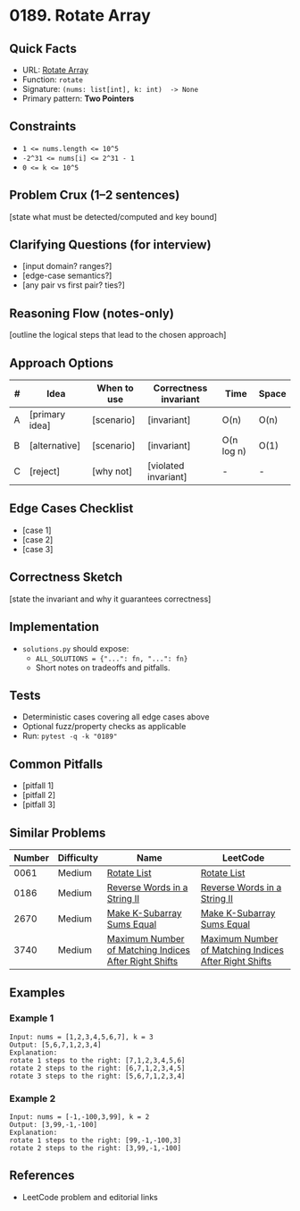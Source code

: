 # 0189. Rotate Array

## Quick Facts

- URL: [Rotate Array](https://leetcode.com/problems/rotate-array/)
- Function: `rotate`
- Signature: `(nums: list[int], k: int)  -> None`
- Primary pattern: **Two Pointers**

## Constraints

- `1 <= nums.length <= 10^5`
- `-2^31 <= nums[i] <= 2^31 - 1`
- `0 <= k <= 10^5`

## Problem Crux (1–2 sentences)

[state what must be detected/computed and key bound]

## Clarifying Questions (for interview)

- [input domain? ranges?]
- [edge-case semantics?]
- [any pair vs first pair? ties?]

## Reasoning Flow (notes-only)

[outline the logical steps that lead to the chosen approach]

## Approach Options

| # | Idea | When to use | Correctness invariant | Time | Space |
|---|------|-------------|-----------------------|------|-------|
| A | [primary idea] | [scenario] | [invariant] | O(n) | O(n) |
| B | [alternative] | [scenario] | [invariant] | O(n log n) | O(1) |
| C | [reject] | [why not] | [violated invariant] | - | - |

## Edge Cases Checklist

- [case 1]
- [case 2]
- [case 3]

## Correctness Sketch

[state the invariant and why it guarantees correctness]

## Implementation

- `solutions.py` should expose:
  - `ALL_SOLUTIONS = {"...": fn, "...": fn}`
  - Short notes on tradeoffs and pitfalls.

## Tests

- Deterministic cases covering all edge cases above
- Optional fuzz/property checks as applicable
- Run: `pytest -q -k "0189"`

## Common Pitfalls

- [pitfall 1]
- [pitfall 2]
- [pitfall 3]

## Similar Problems

| Number | Difficulty | Name | LeetCode |
|---|---|---|---|
| 0061 | Medium | [Rotate List](../0061-rotate-list/readme.md) | [Rotate List](https://leetcode.com/problems/rotate-list/) |
| 0186 | Medium | [Reverse Words in a String II](../0186-reverse-words-in-a-string-ii/readme.md) | [Reverse Words in a String II](https://leetcode.com/problems/reverse-words-in-a-string-ii/) |
| 2670 | Medium | [Make K-Subarray Sums Equal](../2670-make-k-subarray-sums-equal/readme.md) | [Make K-Subarray Sums Equal](https://leetcode.com/problems/make-k-subarray-sums-equal/) |
| 3740 | Medium | [Maximum Number of Matching Indices After Right Shifts](../3740-maximum-number-of-matching-indices-after-right-shifts/readme.md) | [Maximum Number of Matching Indices After Right Shifts](https://leetcode.com/problems/maximum-number-of-matching-indices-after-right-shifts/) |

## Examples

### Example 1

```text
Input: nums = [1,2,3,4,5,6,7], k = 3
Output: [5,6,7,1,2,3,4]
Explanation:
rotate 1 steps to the right: [7,1,2,3,4,5,6]
rotate 2 steps to the right: [6,7,1,2,3,4,5]
rotate 3 steps to the right: [5,6,7,1,2,3,4]
```

### Example 2

```text
Input: nums = [-1,-100,3,99], k = 2
Output: [3,99,-1,-100]
Explanation:
rotate 1 steps to the right: [99,-1,-100,3]
rotate 2 steps to the right: [3,99,-1,-100]
```

## References

- LeetCode problem and editorial links
